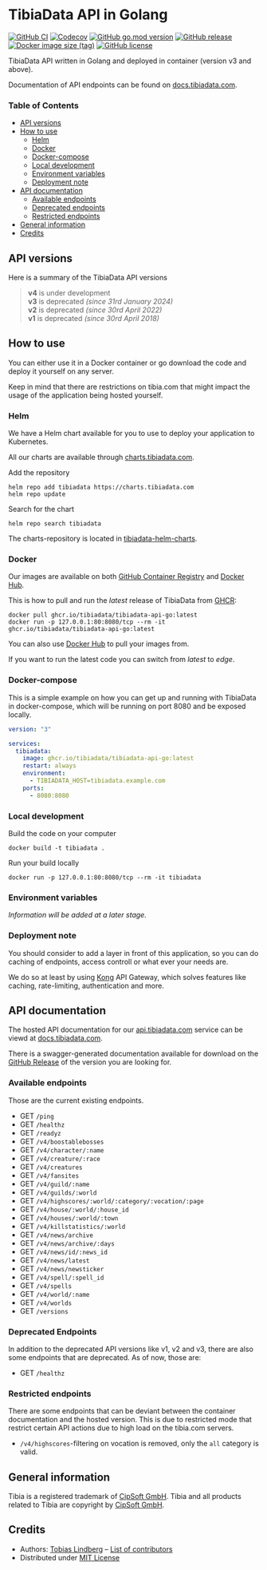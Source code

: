 # TibiaData API in Golang

[![GitHub CI](https://img.shields.io/github/actions/workflow/status/tibiadata/tibiadata-api-go/build.yml?branch=main&logo=github)](https://github.com/tibiadata/tibiadata-api-go/actions/workflows/build.yml)
[![Codecov](https://codecov.io/gh/TibiaData/tibiadata-api-go/branch/main/graph/badge.svg?token=PSBNLBI10C)](https://codecov.io/gh/TibiaData/tibiadata-api-go)
[![GitHub go.mod version](https://img.shields.io/github/go-mod/go-version/tibiadata/tibiadata-api-go?logo=go)](https://github.com/tibiadata/tibiadata-api-go/blob/main/go.mod)
[![GitHub release](https://img.shields.io/github/v/release/tibiadata/tibiadata-api-go?sort=semver&logo=github)](https://github.com/tibiadata/tibiadata-api-go/releases)
[![Docker image size (tag)](https://img.shields.io/docker/image-size/tibiadata/tibiadata-api-go/latest?logo=docker)](https://hub.docker.com/r/tibiadata/tibiadata-api-go)
[![GitHub license](https://img.shields.io/github/license/tibiadata/tibiadata-api-go)](https://github.com/tibiadata/tibiadata-api-go/blob/main/LICENSE)

TibiaData API written in Golang and deployed in container (version v3 and above).

Documentation of API endpoints can be found on [docs.tibiadata.com](https://docs.tibiadata.com).

### Table of Contents

- [API versions](#api-versions)
- [How to use](#how-to-use)
  - [Helm](#helm)
  - [Docker](#docker)
  - [Docker-compose](#docker-compose)
  - [Local development](#local-development)
  - [Environment variables](#environment-variables)
  - [Deployment note](#deployment-note)
- [API documentation](#api-documentation)
  - [Available endpoints](#available-endpoints)
  - [Deprecated endpoints](#deprecated-endpoints)
  - [Restricted endpoints](#restricted-endpoints)
- [General information](#general-information)
- [Credits](#credits)

## API versions

Here is a summary of the TibiaData API versions

> **v4** is under development\
> **v3** is deprecated _(since 31rd January 2024)_\
> **v2** is deprecated _(since 30rd April 2022)_\
> **v1** is deprecated _(since 30rd April 2018)_

## How to use

You can either use it in a Docker container or go download the code and deploy it yourself on any server.

Keep in mind that there are restrictions on tibia.com that might impact the usage of the application being hosted yourself.

### Helm

We have a Helm chart available for you to use to deploy your application to Kubernetes.

All our charts are available through [charts.tibiadata.com](https://charts.tibiadata.com).

Add the repository

```console
helm repo add tibiadata https://charts.tibiadata.com
helm repo update
```

Search for the chart

```console
helm repo search tibiadata
```

The charts-repository is located in [tibiadata-helm-charts](https://github.com/TibiaData/tibiadata-helm-charts).

### Docker

Our images are available on both [GitHub Container Registry](https://github.com/TibiaData/tibiadata-api-go/pkgs/container/tibiadata-api-go) and [Docker Hub](https://hub.docker.com/r/tibiadata/tibiadata-api-go).

This is how to pull and run the _latest_ release of TibiaData from [GHCR](https://github.com/TibiaData/tibiadata-api-go/pkgs/container/tibiadata-api-go):

```console
docker pull ghcr.io/tibiadata/tibiadata-api-go:latest
docker run -p 127.0.0.1:80:8080/tcp --rm -it ghcr.io/tibiadata/tibiadata-api-go:latest
```

You can also use [Docker Hub](https://hub.docker.com/r/tibiadata/tibiadata-api-go) to pull your images from.

If you want to run the latest code you can switch from _latest_ to _edge_.

### Docker-compose

This is a simple example on how you can get up and running with TibiaData in docker-compose, which will be running on port 8080 and be exposed locally.

```yaml
version: "3"

services:
  tibiadata:
    image: ghcr.io/tibiadata/tibiadata-api-go:latest
    restart: always
    environment:
      - TIBIADATA_HOST=tibiadata.example.com
    ports:
      - 8080:8080
```

### Local development

Build the code on your computer

```console
docker build -t tibiadata .
```

Run your build locally

```console
docker run -p 127.0.0.1:80:8080/tcp --rm -it tibiadata
```

### Environment variables

_Information will be added at a later stage._

### Deployment note

You should consider to add a layer in front of this application, so you can do caching of endpoints, access controll or what ever your needs are.

We do so at least by using [Kong](https://github.com/Kong/kong) API Gateway, which solves features like caching, rate-limiting, authentication and more.

## API documentation

The hosted API documentation for our [api.tibiadata.com](https://api.tibiadata.com) service can be viewd at [docs.tibiadata.com](https://docs.tibiadata.com).

There is a swagger-generated documentation available for download on the [GitHub Release](https://github.com/TibiaData/tibiadata-api-go/releases) of the version you are looking for.

### Available endpoints

Those are the current existing endpoints.

- GET `/ping`
- GET `/healthz`
- GET `/readyz`
- GET `/v4/boostablebosses`
- GET `/v4/character/:name`
- GET `/v4/creature/:race`
- GET `/v4/creatures`
- GET `/v4/fansites`
- GET `/v4/guild/:name`
- GET `/v4/guilds/:world`
- GET `/v4/highscores/:world/:category/:vocation/:page`
- GET `/v4/house/:world/:house_id`
- GET `/v4/houses/:world/:town`
- GET `/v4/killstatistics/:world`
- GET `/v4/news/archive`
- GET `/v4/news/archive/:days`
- GET `/v4/news/id/:news_id`
- GET `/v4/news/latest`
- GET `/v4/news/newsticker`
- GET `/v4/spell/:spell_id`
- GET `/v4/spells`
- GET `/v4/world/:name`
- GET `/v4/worlds`
- GET `/versions`

### Deprecated Endpoints

In addition to the deprecated API versions like v1, v2 and v3, there are also some endpoints that are deprecated. As of now, those are:

- GET `/healthz`

### Restricted endpoints

There are some endpoints that can be deviant between the container documentation and the hosted version. This is due to restricted mode that restrict certain API actions due to high load on the tibia.com servers.

- `/v4/highscores`-filtering on vocation is removed, only the `all` category is valid.

## General information

Tibia is a registered trademark of [CipSoft GmbH](https://www.cipsoft.com/en/). Tibia and all products related to Tibia are copyright by [CipSoft GmbH](https://www.cipsoft.com/en/).

## Credits

- Authors: [Tobias Lindberg](https://github.com/tobiasehlert) – [List of contributors](https://github.com/TibiaData/tibiadata-api-go/graphs/contributors)
- Distributed under [MIT License](LICENSE)
